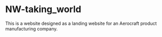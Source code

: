 # NW-taking_world
This is a website designed as a landing website for an Aerocraft product manufacturing company.
